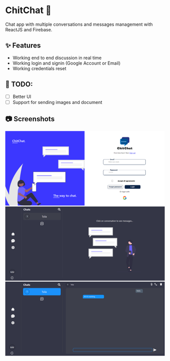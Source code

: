# ChitChat 💬

Chat app with multiple conversations and messages management with ReactJS and Firebase.

## ✨ Features
- Working end to end discussion in real time
- Working login and signin (Google Account or Email)
- Working credentials reset

## 📝 TODO:
- [ ] Better UI
- [ ] Support for sending images and document

## 📷 Screenshots

![login](./screenshots/login.png)
![main](./screenshots/main.png)
![message](./screenshots/message.png)

